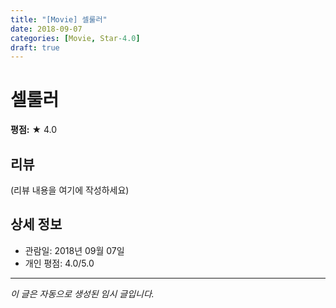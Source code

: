 ```yaml
---
title: "[Movie] 셀룰러"
date: 2018-09-07
categories: [Movie, Star-4.0]
draft: true
---
```


# 셀룰러

**평점:** ★ 4.0

## 리뷰

(리뷰 내용을 여기에 작성하세요)

## 상세 정보

- 관람일: 2018년 09월 07일
- 개인 평점: 4.0/5.0

---

*이 글은 자동으로 생성된 임시 글입니다.*
